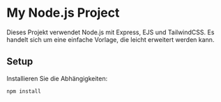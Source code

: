 # My Node.js Project

Dieses Projekt verwendet Node.js mit Express, EJS und TailwindCSS. Es handelt sich um eine einfache Vorlage, die leicht erweitert werden kann.

## Setup

Installieren Sie die Abhängigkeiten:

```bash
npm install
```
